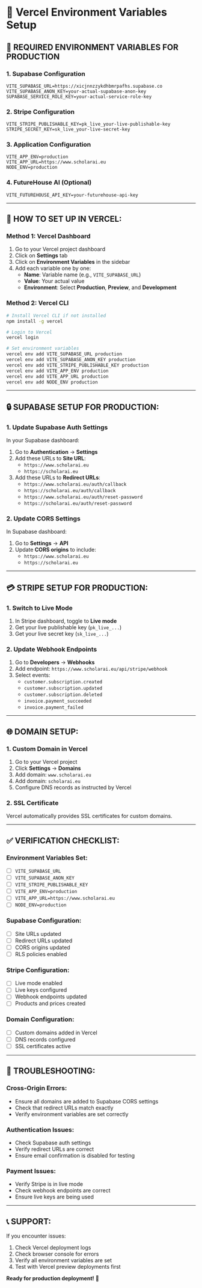 # 🚀 Vercel Environment Variables Setup

## 🔧 **REQUIRED ENVIRONMENT VARIABLES FOR PRODUCTION**

### **1. Supabase Configuration**
```
VITE_SUPABASE_URL=https://xicjnnzzykdhbmrpafhs.supabase.co
VITE_SUPABASE_ANON_KEY=your-actual-supabase-anon-key
SUPABASE_SERVICE_ROLE_KEY=your-actual-service-role-key
```

### **2. Stripe Configuration**
```
VITE_STRIPE_PUBLISHABLE_KEY=pk_live_your-live-publishable-key
STRIPE_SECRET_KEY=sk_live_your-live-secret-key
```

### **3. Application Configuration**
```
VITE_APP_ENV=production
VITE_APP_URL=https://www.scholarai.eu
NODE_ENV=production
```

### **4. FutureHouse AI (Optional)**
```
VITE_FUTUREHOUSE_API_KEY=your-futurehouse-api-key
```

---

## 📝 **HOW TO SET UP IN VERCEL:**

### **Method 1: Vercel Dashboard**
1. Go to your Vercel project dashboard
2. Click on **Settings** tab
3. Click on **Environment Variables** in the sidebar
4. Add each variable one by one:
   - **Name**: Variable name (e.g., `VITE_SUPABASE_URL`)
   - **Value**: Your actual value
   - **Environment**: Select **Production**, **Preview**, and **Development**

### **Method 2: Vercel CLI**
```bash
# Install Vercel CLI if not installed
npm install -g vercel

# Login to Vercel
vercel login

# Set environment variables
vercel env add VITE_SUPABASE_URL production
vercel env add VITE_SUPABASE_ANON_KEY production
vercel env add VITE_STRIPE_PUBLISHABLE_KEY production
vercel env add VITE_APP_ENV production
vercel env add VITE_APP_URL production
vercel env add NODE_ENV production
```

---

## 🔒 **SUPABASE SETUP FOR PRODUCTION:**

### **1. Update Supabase Auth Settings**
In your Supabase dashboard:
1. Go to **Authentication** → **Settings**
2. Add these URLs to **Site URL**:
   - `https://www.scholarai.eu`
   - `https://scholarai.eu`
3. Add these URLs to **Redirect URLs**:
   - `https://www.scholarai.eu/auth/callback`
   - `https://scholarai.eu/auth/callback`
   - `https://www.scholarai.eu/auth/reset-password`
   - `https://scholarai.eu/auth/reset-password`

### **2. Update CORS Settings**
In Supabase dashboard:
1. Go to **Settings** → **API**
2. Update **CORS origins** to include:
   - `https://www.scholarai.eu`
   - `https://scholarai.eu`

---

## 💳 **STRIPE SETUP FOR PRODUCTION:**

### **1. Switch to Live Mode**
1. In Stripe dashboard, toggle to **Live mode**
2. Get your live publishable key (`pk_live_...`)
3. Get your live secret key (`sk_live_...`)

### **2. Update Webhook Endpoints**
1. Go to **Developers** → **Webhooks**
2. Add endpoint: `https://www.scholarai.eu/api/stripe/webhook`
3. Select events:
   - `customer.subscription.created`
   - `customer.subscription.updated`
   - `customer.subscription.deleted`
   - `invoice.payment_succeeded`
   - `invoice.payment_failed`

---

## 🌐 **DOMAIN SETUP:**

### **1. Custom Domain in Vercel**
1. Go to your Vercel project
2. Click **Settings** → **Domains**
3. Add domain: `www.scholarai.eu`
4. Add domain: `scholarai.eu`
5. Configure DNS records as instructed by Vercel

### **2. SSL Certificate**
Vercel automatically provides SSL certificates for custom domains.

---

## ✅ **VERIFICATION CHECKLIST:**

### **Environment Variables Set:**
- [ ] `VITE_SUPABASE_URL`
- [ ] `VITE_SUPABASE_ANON_KEY`
- [ ] `VITE_STRIPE_PUBLISHABLE_KEY`
- [ ] `VITE_APP_ENV=production`
- [ ] `VITE_APP_URL=https://www.scholarai.eu`
- [ ] `NODE_ENV=production`

### **Supabase Configuration:**
- [ ] Site URLs updated
- [ ] Redirect URLs updated
- [ ] CORS origins updated
- [ ] RLS policies enabled

### **Stripe Configuration:**
- [ ] Live mode enabled
- [ ] Live keys configured
- [ ] Webhook endpoints updated
- [ ] Products and prices created

### **Domain Configuration:**
- [ ] Custom domains added in Vercel
- [ ] DNS records configured
- [ ] SSL certificates active

---

## 🚨 **TROUBLESHOOTING:**

### **Cross-Origin Errors:**
- Ensure all domains are added to Supabase CORS settings
- Check that redirect URLs match exactly
- Verify environment variables are set correctly

### **Authentication Issues:**
- Check Supabase auth settings
- Verify redirect URLs are correct
- Ensure email confirmation is disabled for testing

### **Payment Issues:**
- Verify Stripe is in live mode
- Check webhook endpoints are correct
- Ensure live keys are being used

---

## 📞 **SUPPORT:**

If you encounter issues:
1. Check Vercel deployment logs
2. Check browser console for errors
3. Verify all environment variables are set
4. Test with Vercel preview deployments first

**Ready for production deployment!** 🚀
